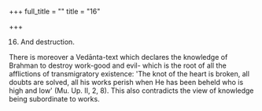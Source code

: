 +++
full_title = ""
title = "16"

+++


16. And destruction.

There is moreover a Vedānta-text which declares the knowledge of Brahman to destroy work-good and evil- which is the root of all the afflictions of transmigratory existence: 'The knot of the heart is broken, all doubts are solved, all his works perish when He has been beheld who is high and low' (Mu. Up. II, 2, 8). This also contradicts the view of knowledge being subordinate to works.

